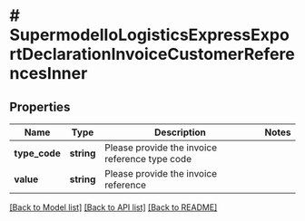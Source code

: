 # # SupermodelIoLogisticsExpressExportDeclarationInvoiceCustomerReferencesInner

## Properties

Name | Type | Description | Notes
------------ | ------------- | ------------- | -------------
**type_code** | **string** | Please provide the invoice reference type code |
**value** | **string** | Please provide the invoice reference |

[[Back to Model list]](../../README.md#models) [[Back to API list]](../../README.md#endpoints) [[Back to README]](../../README.md)
